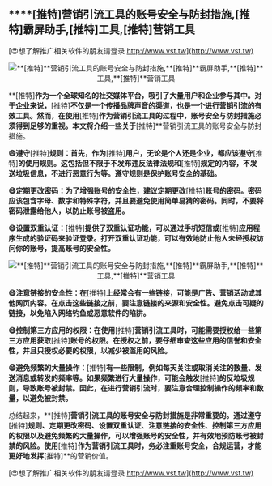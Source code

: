 ## ****[推特]**营销引流工具的账号安全与防封措施,**[推特]**霸屏助手,**[推特]**工具,**[推特]**营销工具**

[😍想了解推广相关软件的朋友请登录 http://www.vst.tw](http://www.vst.tw)

 <center><img src="https://vst.tw/MP4/tuiguang/png/1.png" alt="**[推特]**营销引流工具的账号安全与防封措施,**[推特]**霸屏助手,**[推特]**工具,**[推特]**营销工具"></center>

**[推特]**作为一个全球知名的社交媒体平台，吸引了大量用户和企业参与其中。对于企业来说，**[推特]**不仅是一个传播品牌声音的渠道，也是一个进行营销引流的有效工具。然而，在使用**[推特]**作为营销引流工具的过程中，账号安全与防封措施必须得到足够的重视。本文将介绍一些关于**[推特]**营销引流工具的账号安全与防封措施。

**😄遵守**[推特]**规则：首先，作为**[推特]**用户，无论是个人还是企业，都应该遵守**[推特]**的使用规则。这包括但不限于不发布违反法律法规和**[推特]**规定的内容，不发送垃圾信息，不进行恶意行为等。遵守规则是保护账号安全的基础。**

**😄定期更改密码：为了增强账号的安全性，建议定期更改**[推特]**账号的密码。密码应该包含字母、数字和特殊字符，并且要避免使用简单易猜的密码。同时，不要将密码泄露给他人，以防止账号被盗用。**

**😄设置双重认证：**[推特]**提供了双重认证功能，可以通过手机短信或**[推特]**应用程序生成的验证码来验证登录。打开双重认证功能，可以有效地防止他人未经授权访问你的账号，提高账号的安全性。**

 <center><img src="https://vst.tw/MP4/tuiguang/png/0.png" alt="**[推特]**营销引流工具的账号安全与防封措施,**[推特]**霸屏助手,**[推特]**工具,**[推特]**营销工具"></center>

**😄注意链接的安全性：在**[推特]**上经常会有一些链接，可能是广告、营销活动或其他网页内容。在点击这些链接之前，要注意链接的来源和安全性。避免点击可疑的链接，以免陷入网络钓鱼或恶意软件的陷阱。**

**😄控制第三方应用的权限：在使用**[推特]**营销引流工具时，可能需要授权给一些第三方应用获取**[推特]**账号的权限。在授权之前，要仔细审查这些应用的信誉和安全性，并且只授权必要的权限，以减少被滥用的风险。**

**😄避免频繁的大量操作：**[推特]**有一些限制，例如每天关注或取消关注的数量、发送消息或转发的频率等。如果频繁进行大量操作，可能会触发**[推特]**的反垃圾规则，导致账号被封禁。因此，在进行营销引流时，要注意合理控制操作的频率和数量，以避免被封禁。**

总结起来，**[推特]**营销引流工具的账号安全与防封措施是非常重要的。通过遵守**[推特]**规则、定期更改密码、设置双重认证、注意链接的安全性、控制第三方应用的权限以及避免频繁的大量操作，可以增强账号的安全性，并有效地预防账号被封禁的风险。使用**[推特]**作为营销引流工具时，务必注重账号安全，合规运营，才能更好地发挥**[推特]**的营销价值。

[😍想了解推广相关软件的朋友请登录 http://www.vst.tw](http://www.vst.tw)



